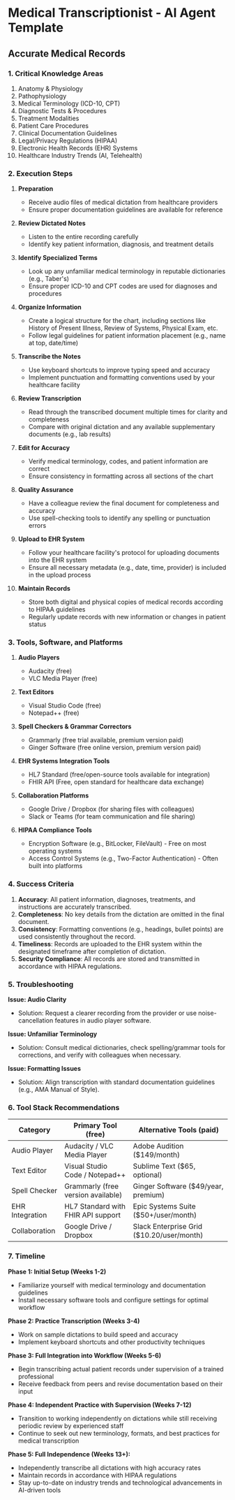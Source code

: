 # Medical Transcriptionist - AI Agent Template

## Accurate Medical Records

### 1. Critical Knowledge Areas

1. Anatomy & Physiology  
2. Pathophysiology  
3. Medical Terminology (ICD-10, CPT)  
4. Diagnostic Tests & Procedures  
5. Treatment Modalities  
6. Patient Care Procedures  
7. Clinical Documentation Guidelines  
8. Legal/Privacy Regulations (HIPAA)  
9. Electronic Health Records (EHR) Systems  
10. Healthcare Industry Trends (AI, Telehealth)  

### 2. Execution Steps

1. **Preparation**
   - Receive audio files of medical dictation from healthcare providers
   - Ensure proper documentation guidelines are available for reference

2. **Review Dictated Notes**
   - Listen to the entire recording carefully
   - Identify key patient information, diagnosis, and treatment details

3. **Identify Specialized Terms**
   - Look up any unfamiliar medical terminology in reputable dictionaries (e.g., Taber's)
   - Ensure proper ICD-10 and CPT codes are used for diagnoses and procedures

4. **Organize Information**
   - Create a logical structure for the chart, including sections like History of Present Illness, Review of Systems, Physical Exam, etc.
   - Follow legal guidelines for patient information placement (e.g., name at top, date/time)

5. **Transcribe the Notes**
   - Use keyboard shortcuts to improve typing speed and accuracy
   - Implement punctuation and formatting conventions used by your healthcare facility

6. **Review Transcription**
   - Read through the transcribed document multiple times for clarity and completeness
   - Compare with original dictation and any available supplementary documents (e.g., lab results)

7. **Edit for Accuracy**
   - Verify medical terminology, codes, and patient information are correct
   - Ensure consistency in formatting across all sections of the chart

8. **Quality Assurance**
   - Have a colleague review the final document for completeness and accuracy
   - Use spell-checking tools to identify any spelling or punctuation errors

9. **Upload to EHR System**
   - Follow your healthcare facility's protocol for uploading documents into the EHR system
   - Ensure all necessary metadata (e.g., date, time, provider) is included in the upload process

10. **Maintain Records**
    - Store both digital and physical copies of medical records according to HIPAA guidelines
    - Regularly update records with new information or changes in patient status

### 3. Tools, Software, and Platforms

1. **Audio Players**
   - Audacity (free) 
   - VLC Media Player (free) 

2. **Text Editors**
   - Visual Studio Code (free)
   - Notepad++ (free)

3. **Spell Checkers & Grammar Correctors**
   - Grammarly (free trial available, premium version paid)
   - Ginger Software (free online version, premium version paid)

4. **EHR Systems Integration Tools**
   - HL7 Standard (free/open-source tools available for integration)
   - FHIR API (Free, open standard for healthcare data exchange)

5. **Collaboration Platforms**
   - Google Drive / Dropbox (for sharing files with colleagues)
   - Slack or Teams (for team communication and file sharing)

6. **HIPAA Compliance Tools**
   - Encryption Software (e.g., BitLocker, FileVault) - Free on most operating systems
   - Access Control Systems (e.g., Two-Factor Authentication) - Often built into platforms

### 4. Success Criteria

1. **Accuracy**: All patient information, diagnoses, treatments, and instructions are accurately transcribed.
2. **Completeness**: No key details from the dictation are omitted in the final document.
3. **Consistency**: Formatting conventions (e.g., headings, bullet points) are used consistently throughout the record.
4. **Timeliness**: Records are uploaded to the EHR system within the designated timeframe after completion of dictation.
5. **Security Compliance**: All records are stored and transmitted in accordance with HIPAA regulations.

### 5. Troubleshooting

**Issue: Audio Clarity**
- Solution: Request a clearer recording from the provider or use noise-cancellation features in audio player software.

**Issue: Unfamiliar Terminology**
- Solution: Consult medical dictionaries, check spelling/grammar tools for corrections, and verify with colleagues when necessary.

**Issue: Formatting Issues**
- Solution: Align transcription with standard documentation guidelines (e.g., AMA Manual of Style).

### 6. Tool Stack Recommendations

| Category | Primary Tool (free) | Alternative Tools (paid) |
|----------|--------------------|--------------------------|
| Audio Player | Audacity / VLC Media Player | Adobe Audition ($149/month) |
| Text Editor | Visual Studio Code / Notepad++ | Sublime Text ($65, optional) |
| Spell Checker | Grammarly (free version available) | Ginger Software ($49/year, premium) |
| EHR Integration | HL7 Standard with FHIR API support | Epic Systems Suite ($50+/user/month) |
| Collaboration | Google Drive / Dropbox | Slack Enterprise Grid ($10.20/user/month) |

### 7. Timeline

**Phase 1: Initial Setup (Weeks 1-2)**
- Familiarize yourself with medical terminology and documentation guidelines
- Install necessary software tools and configure settings for optimal workflow

**Phase 2: Practice Transcription (Weeks 3-4)**
- Work on sample dictations to build speed and accuracy
- Implement keyboard shortcuts and other productivity techniques

**Phase 3: Full Integration into Workflow (Weeks 5-6)**
- Begin transcribing actual patient records under supervision of a trained professional
- Receive feedback from peers and revise documentation based on their input

**Phase 4: Independent Practice with Supervision (Weeks 7-12)**
- Transition to working independently on dictations while still receiving periodic review by experienced staff
- Continue to seek out new terminology, formats, and best practices for medical transcription

**Phase 5: Full Independence (Weeks 13+):**
- Independently transcribe all dictations with high accuracy rates
- Maintain records in accordance with HIPAA regulations
- Stay up-to-date on industry trends and technological advancements in AI-driven tools

